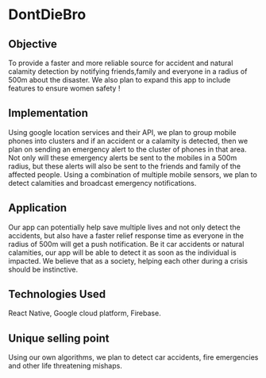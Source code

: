 # DontDieBro


## Objective

To provide a faster and more reliable source for accident and natural calamity detection by notifying friends,family and everyone in a radius of 500m about the disaster. We also plan to expand this app to include features to ensure women safety !

## Implementation

Using google location services and their API, we plan to group mobile phones into clusters and if an accident or a calamity is detected, then we plan on sending an emergency alert to the cluster of phones in that area. Not only will these emergency alerts be sent to the mobiles in a 500m radius, but these alerts will also be sent to the friends and family of the affected people. Using a combination of multiple mobile sensors, we plan to detect calamities and broadcast emergency notifications.

## Application

Our app can potentially help save multiple lives and not only detect the accidents, but also have a faster relief response time as everyone in the radius of 500m will get a push notification. Be it car accidents or natural calamities, our app will be able to detect it as soon as the individual is impacted. We believe that as a society, helping each other during a crisis should be instinctive.

## Technologies Used

React Native, Google cloud platform, Firebase.

## Unique selling point

Using our own algorithms, we plan to detect car accidents, fire emergencies and other life threatening mishaps.
